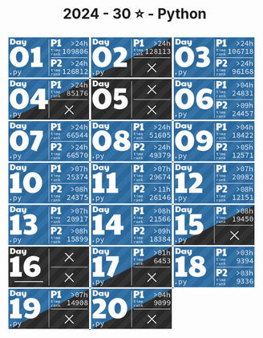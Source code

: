 <!-- AOC TILES BEGIN -->
<h1 align="center">
  2024 - 30 ⭐ - Python
</h1>
<a href="2024/day01.py">
  <img src=".aoc_tiles/tiles/2024/01.png" width="161px">
</a>
<a href="2024/day02.py">
  <img src=".aoc_tiles/tiles/2024/02.png" width="161px">
</a>
<a href="2024/day03.py">
  <img src=".aoc_tiles/tiles/2024/03.png" width="161px">
</a>
<a href="2024/day04.py">
  <img src=".aoc_tiles/tiles/2024/04.png" width="161px">
</a>
<a href="None">
  <img src=".aoc_tiles/tiles/2024/05.png" width="161px">
</a>
<a href="2024/day06.py">
  <img src=".aoc_tiles/tiles/2024/06.png" width="161px">
</a>
<a href="2024/day07.py">
  <img src=".aoc_tiles/tiles/2024/07.png" width="161px">
</a>
<a href="2024/day08.py">
  <img src=".aoc_tiles/tiles/2024/08.png" width="161px">
</a>
<a href="2024/day09.py">
  <img src=".aoc_tiles/tiles/2024/09.png" width="161px">
</a>
<a href="2024/day10.py">
  <img src=".aoc_tiles/tiles/2024/10.png" width="161px">
</a>
<a href="2024/day11.py">
  <img src=".aoc_tiles/tiles/2024/11.png" width="161px">
</a>
<a href="2024/day12.py">
  <img src=".aoc_tiles/tiles/2024/12.png" width="161px">
</a>
<a href="2024/day13.py">
  <img src=".aoc_tiles/tiles/2024/13.png" width="161px">
</a>
<a href="2024/day14.py">
  <img src=".aoc_tiles/tiles/2024/14.png" width="161px">
</a>
<a href="2024/day15.py">
  <img src=".aoc_tiles/tiles/2024/15.png" width="161px">
</a>
<a href="None">
  <img src=".aoc_tiles/tiles/2024/16.png" width="161px">
</a>
<a href="2024/day17.py">
  <img src=".aoc_tiles/tiles/2024/17.png" width="161px">
</a>
<a href="2024/day18.py">
  <img src=".aoc_tiles/tiles/2024/18.png" width="161px">
</a>
<a href="2024/day19.py">
  <img src=".aoc_tiles/tiles/2024/19.png" width="161px">
</a>
<a href="2024/day20.py">
  <img src=".aoc_tiles/tiles/2024/20.png" width="161px">
</a>
<!-- AOC TILES END -->
